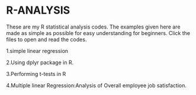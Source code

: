 # R-ANALYSIS
These are my R statistical analysis codes.
The examples given here are made as simple as possible for easy understanding for beginners.
Click the files to open and read the codes.

1.simple linear regression

2.Using dplyr package in R.

3.Performing t-tests in R

4.Multiple linear Regression:Analysis of Overall employee job satisfaction.



